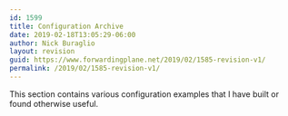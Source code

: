 ```yaml
---
id: 1599
title: Configuration Archive
date: 2019-02-18T13:05:29-06:00
author: Nick Buraglio
layout: revision
guid: https://www.forwardingplane.net/2019/02/1585-revision-v1/
permalink: /2019/02/1585-revision-v1/
---
```

This section contains various configuration examples that I have built or found otherwise useful.
